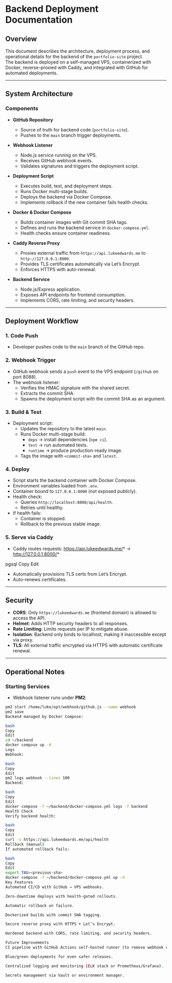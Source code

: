 # Backend Deployment Documentation

## Overview
This document describes the architecture, deployment process, and operational details for the backend of the `portfolio-site` project.  
The backend is deployed on a self-managed VPS, containerized with Docker, reverse-proxied with Caddy, and integrated with GitHub for automated deployments.

---

## System Architecture

### Components
- **GitHub Repository**
  - Source of truth for backend code (`portfolio-site`).
  - Pushes to the `main` branch trigger deployments.

- **Webhook Listener**
  - Node.js service running on the VPS.
  - Receives GitHub webhook events.
  - Validates signatures and triggers the deployment script.

- **Deployment Script**
  - Executes build, test, and deployment steps.
  - Runs Docker multi-stage builds.
  - Deploys the backend via Docker Compose.
  - Implements rollback if the new container fails health checks.

- **Docker & Docker Compose**
  - Builds container images with Git commit SHA tags.
  - Defines and runs the backend service in `docker-compose.yml`.
  - Health checks ensure container readiness.

- **Caddy Reverse Proxy**
  - Proxies external traffic from `https://api.lukeedwards.me` to `http://127.0.0.1:8000`.
  - Provides TLS certificates automatically via Let’s Encrypt.
  - Enforces HTTPS with auto-renewal.

- **Backend Service**
  - Node.js/Express application.
  - Exposes API endpoints for frontend consumption.
  - Implements CORS, rate limiting, and security headers.

---

## Deployment Workflow

### 1. Code Push
- Developer pushes code to the `main` branch of the GitHub repo.

### 2. Webhook Trigger
- GitHub webhook sends a `push` event to the VPS endpoint (`/github` on port 8088).
- The webhook listener:
  - Verifies the HMAC signature with the shared secret.
  - Extracts the commit SHA.
  - Spawns the deployment script with the commit SHA as an argument.

### 3. Build & Test
- Deployment script:
  - Updates the repository to the latest `main`.
  - Runs Docker multi-stage build:
    - `deps` → install dependencies (`npm ci`).
    - `test` → run automated tests.
    - `runtime` → produce production-ready image.
  - Tags the image with `<commit-sha>` and `latest`.

### 4. Deploy
- Script starts the backend container with Docker Compose.
- Environment variables loaded from `.env`.
- Container bound to `127.0.0.1:8000` (not exposed publicly).
- Health check:
  - Queries `http://localhost:8000/api/health`.
  - Retries until healthy.
- If health fails:
  - Container is stopped.
  - Rollback to the previous stable image.

### 5. Serve via Caddy
- Caddy routes requests:
https://api.lukeedwards.me/* → http://127.0.0.1:8000/*

pgsql
Copy
Edit
- Automatically provisions TLS certs from Let’s Encrypt.
- Auto-renews certificates.

---

## Security

- **CORS**: Only `https://lukeedwards.me` (frontend domain) is allowed to access the API.
- **Helmet**: Adds HTTP security headers to all responses.
- **Rate Limiting**: Limits requests per IP to mitigate abuse.
- **Isolation**: Backend only binds to localhost, making it inaccessible except via proxy.
- **TLS**: All external traffic encrypted via HTTPS with automatic certificate renewal.

---

## Operational Notes

### Starting Services
- Webhook listener runs under **PM2**:
```bash
pm2 start /home/luke/opt/webhook/github.js --name webhook
pm2 save
Backend managed by Docker Compose:

bash
Copy
Edit
cd ~/backend
docker compose up -d
Logs
Webhook:

bash
Copy
Edit
pm2 logs webhook --lines 100
Backend:

bash
Copy
Edit
docker compose -f ~/backend/docker-compose.yml logs -f backend
Health Check
Verify backend health:

bash
Copy
Edit
curl -s https://api.lukeedwards.me/api/health
Rollback (manual)
If automated rollback fails:

bash
Copy
Edit
export TAG=<previous-sha>
docker compose -f ~/backend/docker-compose.yml up -d
Key Features
Automated CI/CD with GitHub → VPS webhooks.

Zero-downtime deploys with health-gated rollouts.

Automatic rollback on failure.

Dockerized builds with commit SHA tagging.

Secure reverse proxy with HTTPS + Let’s Encrypt.

Hardened backend with CORS, rate limiting, and security headers.

Future Improvements
CI pipeline with GitHub Actions self-hosted runner (to remove webhook complexity).

Blue/green deployments for even safer releases.

Centralized logging and monitoring (ELK stack or Prometheus/Grafana).

Secrets management via Vault or environment manager.
